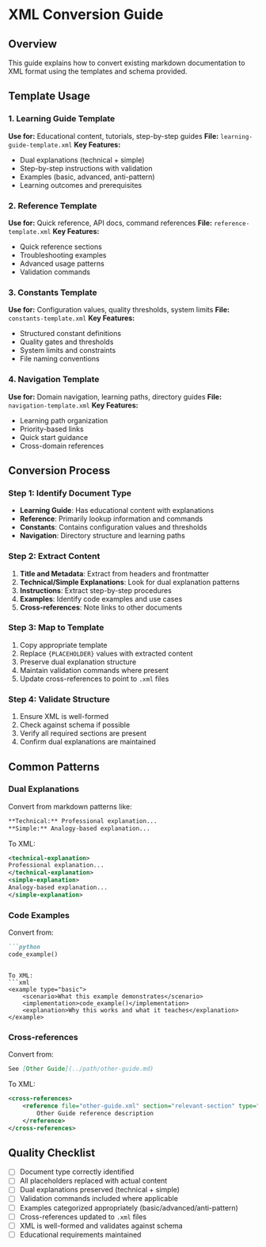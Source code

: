 # XML Conversion Guide

## Overview
This guide explains how to convert existing markdown documentation to XML format using the templates and schema provided.

## Template Usage

### 1. Learning Guide Template
**Use for:** Educational content, tutorials, step-by-step guides
**File:** `learning-guide-template.xml`
**Key Features:**
- Dual explanations (technical + simple)
- Step-by-step instructions with validation
- Examples (basic, advanced, anti-pattern)
- Learning outcomes and prerequisites

### 2. Reference Template  
**Use for:** Quick reference, API docs, command references
**File:** `reference-template.xml`
**Key Features:**
- Quick reference sections
- Troubleshooting examples
- Advanced usage patterns
- Validation commands

### 3. Constants Template
**Use for:** Configuration values, quality thresholds, system limits
**File:** `constants-template.xml`
**Key Features:**
- Structured constant definitions
- Quality gates and thresholds
- System limits and constraints
- File naming conventions

### 4. Navigation Template
**Use for:** Domain navigation, learning paths, directory guides
**File:** `navigation-template.xml`
**Key Features:**
- Learning path organization
- Priority-based links
- Quick start guidance
- Cross-domain references

## Conversion Process

### Step 1: Identify Document Type
- **Learning Guide**: Has educational content with explanations
- **Reference**: Primarily lookup information and commands
- **Constants**: Contains configuration values and thresholds
- **Navigation**: Directory structure and learning paths

### Step 2: Extract Content
1. **Title and Metadata**: Extract from headers and frontmatter
2. **Technical/Simple Explanations**: Look for dual explanation patterns
3. **Instructions**: Extract step-by-step procedures
4. **Examples**: Identify code examples and use cases
5. **Cross-references**: Note links to other documents

### Step 3: Map to Template
1. Copy appropriate template
2. Replace `{PLACEHOLDER}` values with extracted content
3. Preserve dual explanation structure
4. Maintain validation commands where present
5. Update cross-references to point to `.xml` files

### Step 4: Validate Structure
1. Ensure XML is well-formed
2. Check against schema if possible
3. Verify all required sections are present
4. Confirm dual explanations are maintained

## Common Patterns

### Dual Explanations
Convert from markdown patterns like:
```markdown
**Technical:** Professional explanation...
**Simple:** Analogy-based explanation...
```

To XML:
```xml
<technical-explanation>
Professional explanation...
</technical-explanation>
<simple-explanation>
Analogy-based explanation...
</simple-explanation>
```

### Code Examples
Convert from:
```markdown
```python
code_example()
```
```

To XML:
```xml
<example type="basic">
    <scenario>What this example demonstrates</scenario>
    <implementation>code_example()</implementation>
    <explanation>Why this works and what it teaches</explanation>
</example>
```

### Cross-references
Convert from:
```markdown
See [Other Guide](../path/other-guide.md)
```

To XML:
```xml
<cross-references>
    <reference file="other-guide.xml" section="relevant-section" type="related">
        Other Guide reference description
    </reference>
</cross-references>
```

## Quality Checklist
- [ ] Document type correctly identified
- [ ] All placeholders replaced with actual content
- [ ] Dual explanations preserved (technical + simple)
- [ ] Validation commands included where applicable
- [ ] Examples categorized appropriately (basic/advanced/anti-pattern)
- [ ] Cross-references updated to `.xml` files
- [ ] XML is well-formed and validates against schema
- [ ] Educational requirements maintained